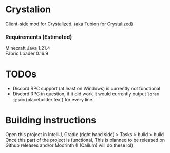 # Crystalion
Client-side mod for Crystalized. (aka Tubion for Crystalized)

### Requirements (Estimated)
Minecraft Java 1.21.4 <br>
Fabric Loader 0.16.9 <br>

# TODOs
- Discord RPC support (at least on Windows) is currently not functional <br>
- Discord RPC in question, if it did work it would currently output `lorem ipsum` (placeholder text) for every line.

# Building instructions
Open this project in IntelliJ, Gradle (right hand side) > Tasks > build > build <br>
Once this part of the project is functional, This is planned to be released on Github releases and/or Modrinth (I (Callum) will do these lol)